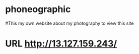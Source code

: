 # phoneographic
#This my own website about my photography to view this site
# URL http://13.127.159.243/
